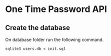 # One Time Password API

## Create the database

On database folder run the following command.

```
sqlite3 users.db < init.sql
```